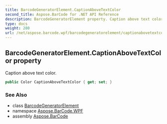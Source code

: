 ```yaml
---
title: BarcodeGeneratorElement.CaptionAboveTextColor
second_title: Aspose.BarCode for .NET API Reference
description: BarcodeGeneratorElement property. Caption above text color
type: docs
weight: 280
url: /net/aspose.barcode.wpf/barcodegeneratorelement/captionabovetextcolor/
---
```

## BarcodeGeneratorElement.CaptionAboveTextColor property

Caption above text color.

```csharp
public Color CaptionAboveTextColor { get; set; }
```

### See Also

* class [BarcodeGeneratorElement](../)
* namespace [Aspose.BarCode.WPF](../../barcodegeneratorelement/)
* assembly [Aspose.BarCode](../../../)


